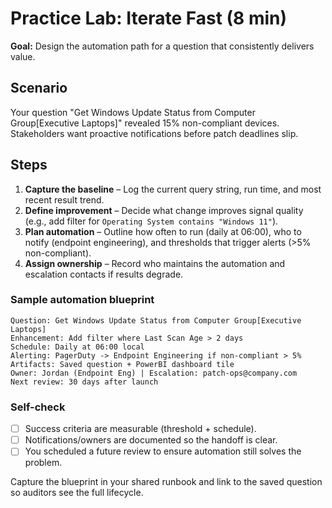 # Practice Lab: Iterate Fast (8 min)

**Goal:** Design the automation path for a question that consistently delivers value.

## Scenario

Your question "Get Windows Update Status from Computer Group[Executive Laptops]" revealed 15% non-compliant devices. Stakeholders want proactive notifications before patch deadlines slip.

## Steps

1. **Capture the baseline** – Log the current query string, run time, and most recent result trend.
2. **Define improvement** – Decide what change improves signal quality (e.g., add filter for `Operating System contains "Windows 11"`).
3. **Plan automation** – Outline how often to run (daily at 06:00), who to notify (endpoint engineering), and thresholds that trigger alerts (>5% non-compliant).
4. **Assign ownership** – Record who maintains the automation and escalation contacts if results degrade.

### Sample automation blueprint

```
Question: Get Windows Update Status from Computer Group[Executive Laptops]
Enhancement: Add filter where Last Scan Age > 2 days
Schedule: Daily at 06:00 local
Alerting: PagerDuty -> Endpoint Engineering if non-compliant > 5%
Artifacts: Saved question + PowerBI dashboard tile
Owner: Jordan (Endpoint Eng) | Escalation: patch-ops@company.com
Next review: 30 days after launch
```

### Self-check

- [ ] Success criteria are measurable (threshold + schedule).
- [ ] Notifications/owners are documented so the handoff is clear.
- [ ] You scheduled a future review to ensure automation still solves the problem.

Capture the blueprint in your shared runbook and link to the saved question so auditors see the full lifecycle.

